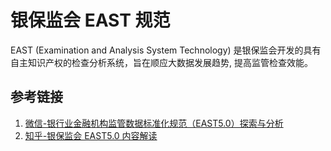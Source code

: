 # 银保监会 EAST 规范


EAST (Examination and Analysis System Technology) 是银保监会开发的具有自主知识产权的检查分析系统，旨在顺应大数据发展趋势, 提高监管检查效能。


## 参考链接
1. [微信-银行业金融机构监管数据标准化规范（EAST5.0）探索与分析](https://mp.weixin.qq.com/s?__biz=MjM5NDI3ODI4OQ==&mid=2650922891&idx=3&sn=4394e066e2bc48e461835799bfbcb765&chksm=bd7f41758a08c863dbf139d62331142f33adb31930e3ae4e4ba7fc66abaca1177e11cb3aa129&scene=27)
2. [知乎-银保监会 EAST5.0 内容解读](https://zhuanlan.zhihu.com/p/471251042)

